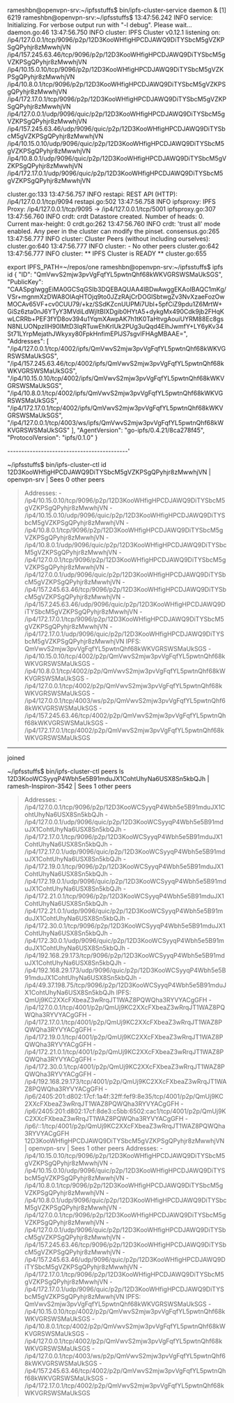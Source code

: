 

rameshbn@openvpn-srv:~/ipfsstuffs$ bin/ipfs-cluster-service daemon &
[1] 6219
rameshbn@openvpn-srv:~/ipfsstuffs$ 13:47:56.242  INFO    service: Initializing. For verbose output run with "-l debug". Please wait... daemon.go:46
13:47:56.750  INFO    cluster: IPFS Cluster v0.12.1 listening on:
        /ip4/127.0.0.1/tcp/9096/p2p/12D3KooWHfigHPCDJAWQ9DiTYSbcM5gVZKPSgQPyhjr8zMwwhjVN
        /ip4/157.245.63.46/tcp/9096/p2p/12D3KooWHfigHPCDJAWQ9DiTYSbcM5gVZKPSgQPyhjr8zMwwhjVN
        /ip4/10.15.0.10/tcp/9096/p2p/12D3KooWHfigHPCDJAWQ9DiTYSbcM5gVZKPSgQPyhjr8zMwwhjVN
        /ip4/10.8.0.1/tcp/9096/p2p/12D3KooWHfigHPCDJAWQ9DiTYSbcM5gVZKPSgQPyhjr8zMwwhjVN
        /ip4/172.17.0.1/tcp/9096/p2p/12D3KooWHfigHPCDJAWQ9DiTYSbcM5gVZKPSgQPyhjr8zMwwhjVN
        /ip4/127.0.0.1/udp/9096/quic/p2p/12D3KooWHfigHPCDJAWQ9DiTYSbcM5gVZKPSgQPyhjr8zMwwhjVN
        /ip4/157.245.63.46/udp/9096/quic/p2p/12D3KooWHfigHPCDJAWQ9DiTYSbcM5gVZKPSgQPyhjr8zMwwhjVN
        /ip4/10.15.0.10/udp/9096/quic/p2p/12D3KooWHfigHPCDJAWQ9DiTYSbcM5gVZKPSgQPyhjr8zMwwhjVN
        /ip4/10.8.0.1/udp/9096/quic/p2p/12D3KooWHfigHPCDJAWQ9DiTYSbcM5gVZKPSgQPyhjr8zMwwhjVN
        /ip4/172.17.0.1/udp/9096/quic/p2p/12D3KooWHfigHPCDJAWQ9DiTYSbcM5gVZKPSgQPyhjr8zMwwhjVN

 cluster.go:133
13:47:56.757  INFO    restapi: REST API (HTTP): /ip4/127.0.0.1/tcp/9094 restapi.go:502
13:47:56.758  INFO  ipfsproxy: IPFS Proxy: /ip4/127.0.0.1/tcp/9095 -> /ip4/127.0.0.1/tcp/5001 ipfsproxy.go:307
13:47:56.760  INFO       crdt: crdt Datastore created. Number of heads: 0. Current max-height: 0 crdt.go:262
13:47:56.760  INFO       crdt: 'trust all' mode enabled. Any peer in the cluster can modify the pinset. consensus.go:265
13:47:56.777  INFO    cluster: Cluster Peers (without including ourselves): cluster.go:640
13:47:56.777  INFO    cluster:     - No other peers cluster.go:642
13:47:56.777  INFO    cluster: ** IPFS Cluster is READY ** cluster.go:655



 export IPFS_PATH=~/repos/one
rameshbn@openvpn-srv:~/ipfsstuffs$ ipfs id
{
	"ID": "QmVwvS2mjw3pvVgFqfYL5pwtnQhf68kWKVGRSWSMaUkSGS",
	"PublicKey": "CAASpgIwggEiMA0GCSqGSIb3DQEBAQUAA4IBDwAwggEKAoIBAQC1mKg/VSr+mgnmXzDWA8OlAqHTOjq9to0JZzRAjCrDOGlSbtwgZv3NvXzaeFozOwMOCAv65VF+cv0CUU79/+kz/SSdKZcnUUPMi7Ubl+5pfCiZ9pdu1Z6MrtW+GiSz6zta0nJ6YTyY3MVdiLdWjItBIXDgib0HYtA5+dykgMx490Cdk9jb2FHqKwLCRRb+PEF3fYD8ov394u1YqmXAwpAK7h1tK0TaHtvgAouiUYRM88Ec8gsN8NLUONpzIlH90IMtD3IqRTuwEhKrIUk2PUg3uQqd4ElhJwmfY+LY6yKv34St71LYrpMejathJWkyxy80FpkHnfimEPlJS7sgvlFHAgMBAAE=",
	"Addresses": [
		"/ip4/127.0.0.1/tcp/4002/ipfs/QmVwvS2mjw3pvVgFqfYL5pwtnQhf68kWKVGRSWSMaUkSGS",
		"/ip4/157.245.63.46/tcp/4002/ipfs/QmVwvS2mjw3pvVgFqfYL5pwtnQhf68kWKVGRSWSMaUkSGS",
		"/ip4/10.15.0.10/tcp/4002/ipfs/QmVwvS2mjw3pvVgFqfYL5pwtnQhf68kWKVGRSWSMaUkSGS",
		"/ip4/10.8.0.1/tcp/4002/ipfs/QmVwvS2mjw3pvVgFqfYL5pwtnQhf68kWKVGRSWSMaUkSGS",
		"/ip4/172.17.0.1/tcp/4002/ipfs/QmVwvS2mjw3pvVgFqfYL5pwtnQhf68kWKVGRSWSMaUkSGS",
		"/ip4/127.0.0.1/tcp/4003/ws/ipfs/QmVwvS2mjw3pvVgFqfYL5pwtnQhf68kWKVGRSWSMaUkSGS"
	],
	"AgentVersion": "go-ipfs/0.4.21/8ca278f45",
	"ProtocolVersion": "ipfs/0.1.0"
}




-------------------------------------------'



~/ipfsstuffs$ bin/ipfs-cluster-ctl id
12D3KooWHfigHPCDJAWQ9DiTYSbcM5gVZKPSgQPyhjr8zMwwhjVN | openvpn-srv | Sees 0 other peers
  > Addresses:
    - /ip4/10.15.0.10/tcp/9096/p2p/12D3KooWHfigHPCDJAWQ9DiTYSbcM5gVZKPSgQPyhjr8zMwwhjVN
    - /ip4/10.15.0.10/udp/9096/quic/p2p/12D3KooWHfigHPCDJAWQ9DiTYSbcM5gVZKPSgQPyhjr8zMwwhjVN
    - /ip4/10.8.0.1/tcp/9096/p2p/12D3KooWHfigHPCDJAWQ9DiTYSbcM5gVZKPSgQPyhjr8zMwwhjVN
    - /ip4/10.8.0.1/udp/9096/quic/p2p/12D3KooWHfigHPCDJAWQ9DiTYSbcM5gVZKPSgQPyhjr8zMwwhjVN
    - /ip4/127.0.0.1/tcp/9096/p2p/12D3KooWHfigHPCDJAWQ9DiTYSbcM5gVZKPSgQPyhjr8zMwwhjVN
    - /ip4/127.0.0.1/udp/9096/quic/p2p/12D3KooWHfigHPCDJAWQ9DiTYSbcM5gVZKPSgQPyhjr8zMwwhjVN
    - /ip4/157.245.63.46/tcp/9096/p2p/12D3KooWHfigHPCDJAWQ9DiTYSbcM5gVZKPSgQPyhjr8zMwwhjVN
    - /ip4/157.245.63.46/udp/9096/quic/p2p/12D3KooWHfigHPCDJAWQ9DiTYSbcM5gVZKPSgQPyhjr8zMwwhjVN
    - /ip4/172.17.0.1/tcp/9096/p2p/12D3KooWHfigHPCDJAWQ9DiTYSbcM5gVZKPSgQPyhjr8zMwwhjVN
    - /ip4/172.17.0.1/udp/9096/quic/p2p/12D3KooWHfigHPCDJAWQ9DiTYSbcM5gVZKPSgQPyhjr8zMwwhjVN
  > IPFS: QmVwvS2mjw3pvVgFqfYL5pwtnQhf68kWKVGRSWSMaUkSGS
    - /ip4/10.15.0.10/tcp/4002/p2p/QmVwvS2mjw3pvVgFqfYL5pwtnQhf68kWKVGRSWSMaUkSGS
    - /ip4/10.8.0.1/tcp/4002/p2p/QmVwvS2mjw3pvVgFqfYL5pwtnQhf68kWKVGRSWSMaUkSGS
    - /ip4/127.0.0.1/tcp/4002/p2p/QmVwvS2mjw3pvVgFqfYL5pwtnQhf68kWKVGRSWSMaUkSGS
    - /ip4/127.0.0.1/tcp/4003/ws/p2p/QmVwvS2mjw3pvVgFqfYL5pwtnQhf68kWKVGRSWSMaUkSGS
    - /ip4/157.245.63.46/tcp/4002/p2p/QmVwvS2mjw3pvVgFqfYL5pwtnQhf68kWKVGRSWSMaUkSGS
    - /ip4/172.17.0.1/tcp/4002/p2p/QmVwvS2mjw3pvVgFqfYL5pwtnQhf68kWKVGRSWSMaUkSGS



-----------------------------------------------------------
joined


~/ipfsstuffs$ bin/ipfs-cluster-ctl peers ls
12D3KooWCSyyqP4Wbh5e5B91mduJX1CohtUhyNa6USX8Sn5kbQJh | ramesh-Inspiron-3542 | Sees 1 other peers
  > Addresses:
    - /ip4/127.0.0.1/tcp/9096/p2p/12D3KooWCSyyqP4Wbh5e5B91mduJX1CohtUhyNa6USX8Sn5kbQJh
    - /ip4/127.0.0.1/udp/9096/quic/p2p/12D3KooWCSyyqP4Wbh5e5B91mduJX1CohtUhyNa6USX8Sn5kbQJh
    - /ip4/172.17.0.1/tcp/9096/p2p/12D3KooWCSyyqP4Wbh5e5B91mduJX1CohtUhyNa6USX8Sn5kbQJh
    - /ip4/172.17.0.1/udp/9096/quic/p2p/12D3KooWCSyyqP4Wbh5e5B91mduJX1CohtUhyNa6USX8Sn5kbQJh
    - /ip4/172.19.0.1/tcp/9096/p2p/12D3KooWCSyyqP4Wbh5e5B91mduJX1CohtUhyNa6USX8Sn5kbQJh
    - /ip4/172.19.0.1/udp/9096/quic/p2p/12D3KooWCSyyqP4Wbh5e5B91mduJX1CohtUhyNa6USX8Sn5kbQJh
    - /ip4/172.21.0.1/tcp/9096/p2p/12D3KooWCSyyqP4Wbh5e5B91mduJX1CohtUhyNa6USX8Sn5kbQJh
    - /ip4/172.21.0.1/udp/9096/quic/p2p/12D3KooWCSyyqP4Wbh5e5B91mduJX1CohtUhyNa6USX8Sn5kbQJh
    - /ip4/172.30.0.1/tcp/9096/p2p/12D3KooWCSyyqP4Wbh5e5B91mduJX1CohtUhyNa6USX8Sn5kbQJh
    - /ip4/172.30.0.1/udp/9096/quic/p2p/12D3KooWCSyyqP4Wbh5e5B91mduJX1CohtUhyNa6USX8Sn5kbQJh
    - /ip4/192.168.29.173/tcp/9096/p2p/12D3KooWCSyyqP4Wbh5e5B91mduJX1CohtUhyNa6USX8Sn5kbQJh
    - /ip4/192.168.29.173/udp/9096/quic/p2p/12D3KooWCSyyqP4Wbh5e5B91mduJX1CohtUhyNa6USX8Sn5kbQJh
    - /ip4/49.37.198.75/tcp/9096/p2p/12D3KooWCSyyqP4Wbh5e5B91mduJX1CohtUhyNa6USX8Sn5kbQJh
  > IPFS: QmUj9KC2XXcFXbeaZ3wRrqJT1WAZ8PQWQha3RYVYACgGFH
    - /ip4/127.0.0.1/tcp/4001/p2p/QmUj9KC2XXcFXbeaZ3wRrqJT1WAZ8PQWQha3RYVYACgGFH
    - /ip4/172.17.0.1/tcp/4001/p2p/QmUj9KC2XXcFXbeaZ3wRrqJT1WAZ8PQWQha3RYVYACgGFH
    - /ip4/172.19.0.1/tcp/4001/p2p/QmUj9KC2XXcFXbeaZ3wRrqJT1WAZ8PQWQha3RYVYACgGFH
    - /ip4/172.21.0.1/tcp/4001/p2p/QmUj9KC2XXcFXbeaZ3wRrqJT1WAZ8PQWQha3RYVYACgGFH
    - /ip4/172.30.0.1/tcp/4001/p2p/QmUj9KC2XXcFXbeaZ3wRrqJT1WAZ8PQWQha3RYVYACgGFH
    - /ip4/192.168.29.173/tcp/4001/p2p/QmUj9KC2XXcFXbeaZ3wRrqJT1WAZ8PQWQha3RYVYACgGFH
    - /ip6/2405:201:d802:17cf:1a4f:32ff:fef9:8e35/tcp/4001/p2p/QmUj9KC2XXcFXbeaZ3wRrqJT1WAZ8PQWQha3RYVYACgGFH
    - /ip6/2405:201:d802:17cf:8de3:c5bb:6502:cac1/tcp/4001/p2p/QmUj9KC2XXcFXbeaZ3wRrqJT1WAZ8PQWQha3RYVYACgGFH
    - /ip6/::1/tcp/4001/p2p/QmUj9KC2XXcFXbeaZ3wRrqJT1WAZ8PQWQha3RYVYACgGFH
12D3KooWHfigHPCDJAWQ9DiTYSbcM5gVZKPSgQPyhjr8zMwwhjVN | openvpn-srv | Sees 1 other peers
  > Addresses:
    - /ip4/10.15.0.10/tcp/9096/p2p/12D3KooWHfigHPCDJAWQ9DiTYSbcM5gVZKPSgQPyhjr8zMwwhjVN
    - /ip4/10.15.0.10/udp/9096/quic/p2p/12D3KooWHfigHPCDJAWQ9DiTYSbcM5gVZKPSgQPyhjr8zMwwhjVN
    - /ip4/10.8.0.1/tcp/9096/p2p/12D3KooWHfigHPCDJAWQ9DiTYSbcM5gVZKPSgQPyhjr8zMwwhjVN
    - /ip4/10.8.0.1/udp/9096/quic/p2p/12D3KooWHfigHPCDJAWQ9DiTYSbcM5gVZKPSgQPyhjr8zMwwhjVN
    - /ip4/127.0.0.1/tcp/9096/p2p/12D3KooWHfigHPCDJAWQ9DiTYSbcM5gVZKPSgQPyhjr8zMwwhjVN
    - /ip4/127.0.0.1/udp/9096/quic/p2p/12D3KooWHfigHPCDJAWQ9DiTYSbcM5gVZKPSgQPyhjr8zMwwhjVN
    - /ip4/157.245.63.46/tcp/9096/p2p/12D3KooWHfigHPCDJAWQ9DiTYSbcM5gVZKPSgQPyhjr8zMwwhjVN
    - /ip4/157.245.63.46/udp/9096/quic/p2p/12D3KooWHfigHPCDJAWQ9DiTYSbcM5gVZKPSgQPyhjr8zMwwhjVN
    - /ip4/172.17.0.1/tcp/9096/p2p/12D3KooWHfigHPCDJAWQ9DiTYSbcM5gVZKPSgQPyhjr8zMwwhjVN
    - /ip4/172.17.0.1/udp/9096/quic/p2p/12D3KooWHfigHPCDJAWQ9DiTYSbcM5gVZKPSgQPyhjr8zMwwhjVN
  > IPFS: QmVwvS2mjw3pvVgFqfYL5pwtnQhf68kWKVGRSWSMaUkSGS
    - /ip4/10.15.0.10/tcp/4002/p2p/QmVwvS2mjw3pvVgFqfYL5pwtnQhf68kWKVGRSWSMaUkSGS
    - /ip4/10.8.0.1/tcp/4002/p2p/QmVwvS2mjw3pvVgFqfYL5pwtnQhf68kWKVGRSWSMaUkSGS
    - /ip4/127.0.0.1/tcp/4002/p2p/QmVwvS2mjw3pvVgFqfYL5pwtnQhf68kWKVGRSWSMaUkSGS
    - /ip4/127.0.0.1/tcp/4003/ws/p2p/QmVwvS2mjw3pvVgFqfYL5pwtnQhf68kWKVGRSWSMaUkSGS
    - /ip4/157.245.63.46/tcp/4002/p2p/QmVwvS2mjw3pvVgFqfYL5pwtnQhf68kWKVGRSWSMaUkSGS
    - /ip4/172.17.0.1/tcp/4002/p2p/QmVwvS2mjw3pvVgFqfYL5pwtnQhf68kWKVGRSWSMaUkSGS


